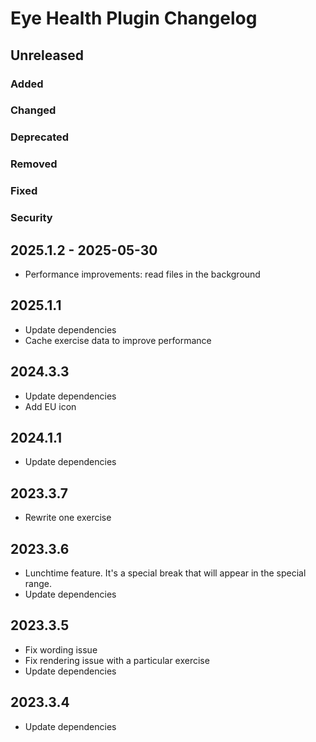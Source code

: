 <!-- Keep a Changelog guide -> https://keepachangelog.com -->

# Eye Health Plugin Changelog

## Unreleased

### Added

### Changed

### Deprecated

### Removed

### Fixed

### Security

## 2025.1.2 - 2025-05-30

- Performance improvements: read files in the background

## 2025.1.1

- Update dependencies
- Cache exercise data to improve performance

## 2024.3.3

- Update dependencies
- Add EU icon

## 2024.1.1

- Update dependencies

## 2023.3.7

- Rewrite one exercise

## 2023.3.6

- Lunchtime feature. It's a special break that will appear in the special range.
- Update dependencies

## 2023.3.5

- Fix wording issue
- Fix rendering issue with a particular exercise
- Update dependencies

## 2023.3.4

- Update dependencies
